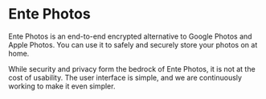 # Ente Photos

Ente Photos is an end-to-end encrypted alternative to Google Photos and Apple Photos. You can use it to safely and securely store your photos on at home.

While security and privacy form the bedrock of Ente Photos, it is not at the cost of usability. The user interface is simple, and we are continuously working to make it even simpler.